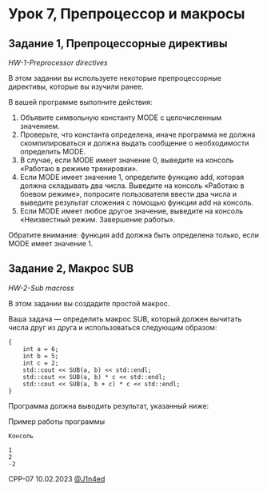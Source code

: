# Урок 7, Препроцессор и макросы
## Задание 1, Препроцессорные директивы
*HW-1-Preprocessor directives*

В этом задании вы используете некоторые препроцессорные директивы, которые вы изучили ранее.

В вашей программе выполните действия:

1. Объявите символьную константу MODE с целочисленным значением.
2. Проверьте, что константа определена, иначе программа не должна скомпилироваться и должна выдать сообщение о необходимости определить MODE.
3. В случае, если MODE имеет значение 0, выведите на консоль «Работаю в режиме тренировки».
4. Если MODE имеет значение 1, определите функцию add, которая должна складывать два числа. Выведите на консоль «Работаю в боевом режиме», попросите пользователя ввести два числа и выведите результат сложения с помощью функции add на консоль.
5. Если MODE имеет любое другое значение, выведите на консоль «Неизвестный режим. Завершение работы».

Обратите внимание: функция add должна быть определена только, если MODE имеет значение 1.

## Задание 2, Макрос SUB
*HW-2-Sub macross*

В этом задании вы создадите простой макрос.

Ваша задача — определить макрос SUB, который должен вычитать числа друг из друга и использоваться следующим образом:

```int main (int argc, char** argv)
{
	int a = 6;
	int b = 5;
	int c = 2;
	std::cout << SUB(a, b) << std::endl;
	std::cout << SUB(a, b) * c << std::endl;
	std::cout << SUB(a, b + c) * c << std::endl;
}
```

Программа должна выводить результат, указанный ниже:

Пример работы программы

```
Консоль

1
2
-2
```

CPP-07
10.02.2023
[@J1n4ed](https://github.com/J1n4ed)